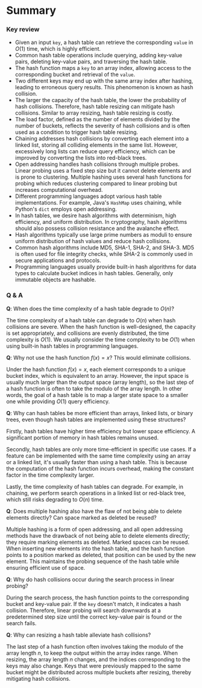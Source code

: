 # Summary

### Key review

- Given an input `key`, a hash table can retrieve the corresponding `value` in $O(1)$ time, which is highly efficient.
- Common hash table operations include querying, adding key-value pairs, deleting key-value pairs, and traversing the hash table.
- The hash function maps a `key` to an array index, allowing access to the corresponding bucket and retrieval of the `value`.
- Two different keys may end up with the same array index after hashing, leading to erroneous query results. This phenomenon is known as hash collision.
- The larger the capacity of the hash table, the lower the probability of hash collisions. Therefore, hash table resizing can mitigate hash collisions. Similar to array resizing, hash table resizing is costly.
- The load factor, defined as the number of elements divided by the number of buckets, reflects the severity of hash collisions and is often used as a condition to trigger hash table resizing.
- Chaining addresses hash collisions by converting each element into a linked list, storing all colliding elements in the same list. However, excessively long lists can reduce query efficiency, which can be improved by converting the lists into red-black trees.
- Open addressing handles hash collisions through multiple probes. Linear probing uses a fixed step size but it cannot delete elements and is prone to clustering. Multiple hashing uses several hash functions for probing which reduces clustering compared to linear probing but increases computational overhead.
- Different programming languages adopt various hash table implementations. For example, Java's `HashMap` uses chaining, while Python's `dict` employs open addressing.
- In hash tables, we desire hash algorithms with determinism, high efficiency, and uniform distribution. In cryptography, hash algorithms should also possess collision resistance and the avalanche effect.
- Hash algorithms typically use large prime numbers as moduli to ensure uniform distribution of hash values and reduce hash collisions.
- Common hash algorithms include MD5, SHA-1, SHA-2, and SHA-3. MD5 is often used for file integrity checks, while SHA-2 is commonly used in secure applications and protocols.
- Programming languages usually provide built-in hash algorithms for data types to calculate bucket indices in hash tables. Generally, only immutable objects are hashable.

### Q & A

**Q**: When does the time complexity of a hash table degrade to $O(n)$?

The time complexity of a hash table can degrade to $O(n)$ when hash collisions are severe. When the hash function is well-designed, the capacity is set appropriately, and collisions are evenly distributed, the time complexity is $O(1)$. We usually consider the time complexity to be $O(1)$ when using built-in hash tables in programming languages.

**Q**: Why not use the hash function $f(x) = x$? This would eliminate collisions.

Under the hash function $f(x) = x$, each element corresponds to a unique bucket index, which is equivalent to an array. However, the input space is usually much larger than the output space (array length), so the last step of a hash function is often to take the modulo of the array length. In other words, the goal of a hash table is to map a larger state space to a smaller one while providing $O(1)$ query efficiency.

**Q**: Why can hash tables be more efficient than arrays, linked lists, or binary trees, even though hash tables are implemented using these structures?

Firstly, hash tables have higher time efficiency but lower space efficiency. A significant portion of memory in hash tables remains unused.

Secondly, hash tables are only more time-efficient in specific use cases. If a feature can be implemented with the same time complexity using an array or a linked list, it's usually faster than using a hash table. This is because the computation of the hash function incurs overhead, making the constant factor in the time complexity larger.

Lastly, the time complexity of hash tables can degrade. For example, in chaining, we perform search operations in a linked list or red-black tree, which still risks degrading to $O(n)$ time.

**Q**: Does multiple hashing also have the flaw of not being able to delete elements directly? Can space marked as deleted be reused?

Multiple hashing is a form of open addressing, and all open addressing methods have the drawback of not being able to delete elements directly; they require marking elements as deleted. Marked spaces can be reused. When inserting new elements into the hash table, and the hash function points to a position marked as deleted, that position can be used by the new element. This maintains the probing sequence of the hash table while ensuring efficient use of space.

**Q**: Why do hash collisions occur during the search process in linear probing?

During the search process, the hash function points to the corresponding bucket and key-value pair. If the `key` doesn't match, it indicates a hash collision. Therefore, linear probing will search downwards at a predetermined step size until the correct key-value pair is found or the search fails.

**Q**: Why can resizing a hash table alleviate hash collisions?

The last step of a hash function often involves taking the modulo of the array length $n$, to keep the output within the array index range. When resizing, the array length $n$ changes, and the indices corresponding to the keys may also change. Keys that were previously mapped to the same bucket might be distributed across multiple buckets after resizing, thereby mitigating hash collisions.

